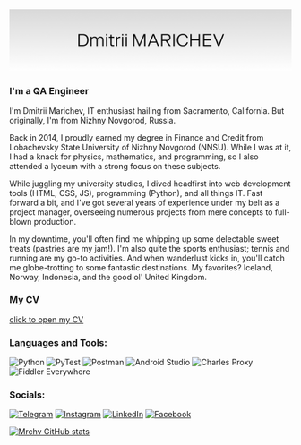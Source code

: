 <img src="https://github.com/mrchv/mrchv/blob/main/assets/header.png" alt="Dmitrii Marichev" width="1000"/>

### I'm a QA Engineer

I'm Dmitrii Marichev, IT enthusiast hailing from Sacramento, California. But originally, I'm from Nizhny Novgorod, Russia.

Back in 2014, I proudly earned my degree in Finance and Credit from Lobachevsky State University of Nizhny Novgorod (NNSU). While I was at it, I had a knack for physics, mathematics, and programming, so I also attended a lyceum with a strong focus on these subjects.

While juggling my university studies, I dived headfirst into web development tools (HTML, CSS, JS), programming (Python), and all things IT. Fast forward a bit, and I've got several years of experience under my belt as a project manager, overseeing numerous projects from mere concepts to full-blown production.

In my downtime, you'll often find me whipping up some delectable sweet treats (pastries are my jam!). I'm also quite the sports enthusiast; tennis and running are my go-to activities. And when wanderlust kicks in, you'll catch me globe-trotting to some fantastic destinations. My favorites? Iceland, Norway, Indonesia, and the good ol' United Kingdom.

### My CV
[click to open my CV](https://github.com/mrchv/mrchv/blob/main/CV_Marichev_QA_Engineer.pdf)


### Languages and Tools:
![Python](https://img.shields.io/badge/-Python-090909?style=for-the-badge&logo=python&logoColor=47C5FB)
![PyTest](https://img.shields.io/badge/-PyTest-090909?style=for-the-badge&logo=pytest&logoColor=097CDB)
![Postman](https://img.shields.io/badge/-Postman-090909?style=for-the-badge&logo=Postman&logoColor=F8C52C)
![Android Studio](https://img.shields.io/badge/-AndroidStudio-090909?style=for-the-badge&logo=AndroidStudio&logoColor=E9D54D)
![Charles Proxy](https://img.shields.io/badge/-Charles_Proxy-090909?style=for-the-badge)
![Fiddler Everywhere](https://img.shields.io/badge/-Fiddler-090909?style=for-the-badge)

### Socials:
[![Telegram](https://img.shields.io/badge/-Telegram-090909?style=for-the-badge&logo=telegram&logoColor=27A0D9)](https://t.me/mrchv)
[![Instagram](https://img.shields.io/badge/-Instagram-090909?style=for-the-badge&logo=instagram&logoColor=B4068E)](https://www.instagram.com/mrchv)
[![LinkedIn](https://img.shields.io/badge/-LinkedIn-090909?style=for-the-badge&logo=linkedin&logoColor=007BB6)](https://www.linkedin.com/in/mrchv)
[![Facebook](https://img.shields.io/badge/-Facebook-090909?style=for-the-badge&logo=Facebook&logoColor=1195F5)](https://www.facebook.com/marichev)

[![Mrchv GitHub stats](https://github-readme-stats.vercel.app/api?username=mrchv)](https://github.com/mrchv/mrchv)

<!--
**mrchv/mrchv** is a ✨ _special_ ✨ repository because its `README.md` (this file) appears on your GitHub profile.

Here are some ideas to get you started:

- 🔭 I’m currently working on ...
- 🌱 I’m currently learning ...
- 👯 I’m looking to collaborate on ...
- 🤔 I’m looking for help with ...
- 💬 Ask me about ...
- 📫 How to reach me: ...
- 😄 Pronouns: ...
- ⚡ Fun fact: ...
-->

